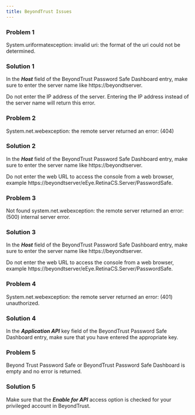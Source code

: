 ```yaml
---
title: BeyondTrust Issues
---
```

### Problem 1
System.uriformatexception: invalid uri: the format of the uri could not be determined.
### Solution 1
In the ***Host*** field of the BeyondTrust Password Safe Dashboard entry, make sure to enter the server name like https<area>://beyondtserver.  

Do not enter the IP address of the server. Entering the IP address instead of the server name will return this error.
### Problem 2
System.net.webexception: the remote server returned an error: (404)
### Solution 2
In the ***Host*** field of the BeyondTrust Password Safe Dashboard entry, make sure to enter the server name like https<area>://beyondtserver.  

Do not enter the web URL to access the console from a web browser, example https<area>://beyondtserver/eEye.RetinaCS.Server/PasswordSafe.
### Problem 3
Not found system.net.webexception: the remote server returned an error: (500) internal server error.
### Solution 3
In the ***Host*** field of the BeyondTrust Password Safe Dashboard entry, make sure to enter the server name like https<area>://beyondtserver.  

Do not enter the web URL to access the console from a web browser, example https<area>://beyondtserver/eEye.RetinaCS.Server/PasswordSafe.
### Problem 4
System.net.webexception: the remote server returned an error: (401) unauthorized.
### Solution 4
In the ***Application API*** key field of the BeyondTrust Password Safe Dashboard entry, make sure that you have entered the appropriate key.
### Problem 5
Beyond Trust Password Safe or BeyondTrust Password Safe Dashboard is empty and no error is returned.
### Solution 5
Make sure that the ***Enable for API*** access option is checked for your privileged account in BeyondTrust.
